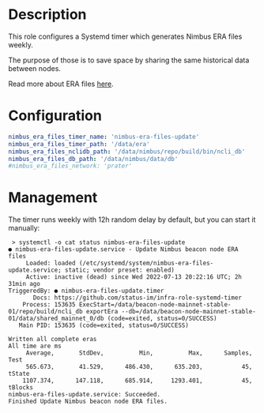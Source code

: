 # Description

This role configures a Systemd timer which generates Nimbus ERA files weekly.

The purpose of those is to save space by sharing the same historical data between nodes.

Read more about ERA files [here](https://github.com/status-im/nimbus-eth2/blob/unstable/docs/e2store.md#era-files).

# Configuration

```yaml
nimbus_era_files_timer_name: 'nimbus-era-files-update'
nimbus_era_files_timer_path: '/data/era'
nimbus_era_files_nclidb_path: '/data/nimbus/repo/build/bin/ncli_db'
nimbus_era_files_db_path: '/data/nimbus/data/db'
#nimbus_era_files_network: 'prater'
```

# Management

The timer runs weekly with 12h random delay by default, but you can start it manually:
```
 > systemctl -o cat status nimbus-era-files-update
● nimbus-era-files-update.service - Update Nimbus beacon node ERA files
     Loaded: loaded (/etc/systemd/system/nimbus-era-files-update.service; static; vendor preset: enabled)
     Active: inactive (dead) since Wed 2022-07-13 20:22:16 UTC; 2h 31min ago
TriggeredBy: ● nimbus-era-files-update.timer
       Docs: https://github.com/status-im/infra-role-systemd-timer
    Process: 153635 ExecStart=/data/beacon-node-mainnet-stable-01/repo/build/ncli_db exportEra --db=/data/beacon-node-mainnet-stable-01/data/shared_mainnet_0/db (code=exited, status=0/SUCCESS)
   Main PID: 153635 (code=exited, status=0/SUCCESS)

Written all complete eras
All time are ms
     Average,       StdDev,          Min,          Max,      Samples,         Test
     565.673,       41.529,      486.430,      635.203,           45, tState
    1107.374,      147.118,      685.914,     1293.401,           45, tBlocks
nimbus-era-files-update.service: Succeeded.
Finished Update Nimbus beacon node ERA files.
```

